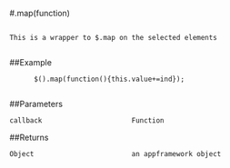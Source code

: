 #.map(function)

```

This is a wrapper to $.map on the selected elements
      
```

##Example

```
      $().map(function(){this.value+=ind});
      
```


##Parameters

```
callback                      Function

```

##Returns

```
Object                        an appframework object
```

